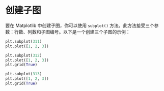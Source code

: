 # 创建子图

要在 Matplotlib 中创建子图，你可以使用 `subplot()` 方法。此方法接受三个参数：行数、列数和子图编号。以下是一个创建三个子图的示例：

```python
plt.subplot(311)
plt.plot([1, 2, 3])

plt.subplot(312)
plt.plot([1, 2, 3])
plt.grid(True)

plt.subplot(313)
plt.plot([1, 2, 3])
plt.grid(True)
```
